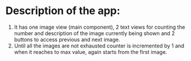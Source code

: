 # Description of the app:
1. It has one image view (main component), 2 text views for counting the number and description of the image currently being shown and 2 buttons to access previous and next image.
2. Until all the images are not exhausted counter is incremented by 1 and when it reaches to max value, again starts from the first image.